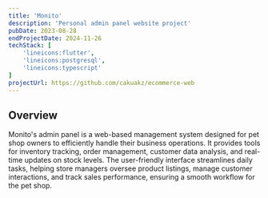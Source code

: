```yaml
---
title: 'Monito'
description: 'Personal admin panel website project'
pubDate: 2023-08-28
endProjectDate: 2024-11-26
techStack: [
    'lineicons:flutter',
    'lineicons:postgresql',
    'lineicons:typescript'
]
projectUrl: https://github.com/cakuakz/ecommerce-web
---
```


## Overview
Monito's admin panel is a web-based management system designed for pet shop owners to efficiently handle their business operations. It provides tools for inventory tracking, order management, customer data analysis, and real-time updates on stock levels. The user-friendly interface streamlines daily tasks, helping store managers oversee product listings, manage customer interactions, and track sales performance, ensuring a smooth workflow for the pet shop. 